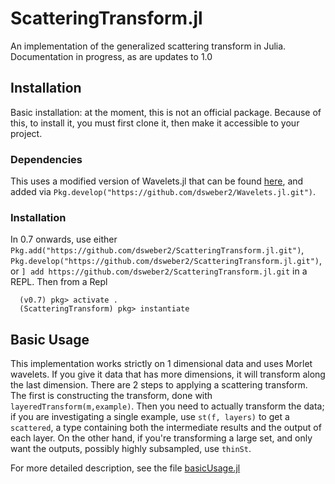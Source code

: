 # ScatteringTransform.jl
An implementation of the generalized scattering transform in Julia. Documentation in progress, as are updates to 1.0

## Installation
Basic installation: at the moment, this is not an official package. Because of this, to install it, you must first clone it, then make it accessible to your project.

### Dependencies
This uses a modified version of Wavelets.jl that can be found [here](https://github.com/dsweber2/Wavelets.jl), and added via `Pkg.develop("https://github.com/dsweber2/Wavelets.jl.git")`.

### Installation

 In 0.7 onwards, use either `Pkg.add("https://github.com/dsweber2/ScatteringTransform.jl.git")`, `Pkg.develop("https://github.com/dsweber2/ScatteringTransform.jl.git")`, or `] add https://github.com/dsweber2/ScatteringTransform.jl.git` in a REPL. Then from a Repl
```
  (v0.7) pkg> activate .
  (ScatteringTransform) pkg> instantiate
```

## Basic Usage

This implementation works strictly on 1 dimensional data and uses Morlet wavelets. If you give it data that has more dimensions, it will transform along the last dimension. There are 2 steps to applying a scattering transform. The first is constructing the transform, done with `layeredTransform(m,example)`. Then you need to actually transform the data; if you are investigating a single example, use `st(f, layers)` to get a `scattered`, a type containing both the intermediate results and the output of each layer. On the other hand, if you're transforming a large set, and only want the outputs, possibly highly subsampled, use `thinSt`.

For more detailed description, see the file [basicUsage.jl](basicUsage.jl)
